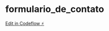# formulario_de_contato

[Edit in Codeflow ⚡️](https://stackblitz.com/~/github.com/Kirra30amick/formulario_de_contato)